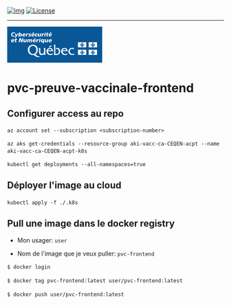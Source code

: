 <!-- ENTETE -->
[![img](https://img.shields.io/badge/Cycle%20de%20Vie-Phase%20B%C3%AAta-339999)](https://www.quebec.ca/gouv/politiques-orientations/vitrine-numeriqc/accompagnement-des-organismes-publics/demarche-conception-services-numeriques)
[![License](https://img.shields.io/badge/License-Apache2-blue)](LICENSE)

---

<div>
    <a target="_blank" href="https://www.quebec.ca/gouvernement/ministere/cybersecurite-numerique">
      <img src="https://github.com/CQEN-QDCE/.github/blob/main/images/mcn.png" alt="Logo du Ministère de la cybersécurité et du numérique" />
    </a>
</div>
<!-- FIN ENTETE -->

# pvc-preuve-vaccinale-frontend

    
## Configurer access au repo

`az account set --subscription <subscription-number>`
    
`az aks get-credentials --resource-group aki-vacc-ca-CEQEN-acpt --name aki-vacc-ca-CEQEN-acpt-k8s`

`kubectl get deployments --all-namespaces=true`

## Déployer l'image au cloud

`kubectl apply -f ./.k8s`


## Pull une image dans le docker registry

- Mon usager: `user`

- Nom de l'image que je veux puller: `pvc-frontend`

```
$ docker login

$ docker tag pvc-frontend:latest user/pvc-frontend:latest 

$ docker push user/pvc-frontend:latest 
```

